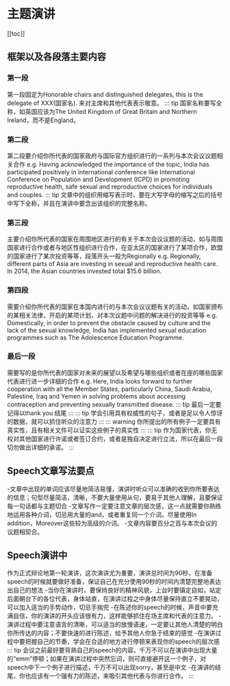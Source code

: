 # 主题演讲
[[toc]]
## 框架以及各段落主要内容
### 第一段
第一段固定为Honorable chairs and distinguished delegates, this is the delegate of XXX(国家名). 来对主席和其他代表表示敬意。
::: tip
国家名称要写全称，如英国应该为The United Kingdom of Great Britain and Northern Ireland，而不是England。
### 第二段
第二段要介绍你所代表的国家政府与国际官方组织进行的一系列与本次会议议题相关合作
e.g. Having acknowledged the importance of the topic, India has participated positively in international conference like International Conference on Population and Development (ICPD) in promoting reproductive health, safe sexual and reproductive choices for individuals and couples.
::: tip 
文章中的组织用缩写表示时，要在大写字母的缩写之后的括号中写下全称，并且在演讲中要念出该组织的完整名称。
### 第三段
主要介绍你所代表的国家在周围地区进行的有关于本次会议议题的活动，如与周围国家进行合作或者与地区性组织进行合作，在亚太区的国家进行了某项合作，欧盟的国家进行了某次投资等等，段落开头一般为Regionally
e.g. Regionally, different parts of Asia are investing in sexual and reproductive health care. In 2014, the Asian countries invested total $15.6 billion.
### 第四段
需要介绍你所代表的国家在本国内进行的与本次会议议题有关的活动，如国家颁布的某相关法律，开启的某项计划，对本次议题中问题的解决进行的投资等等
e.g. Domestically, in order to prevent the obstacle caused by culture and the lack of the sexual knowledge, India has implemented sexual education programmes such as The Adolescence Education Programme.
### 最后一段
需要写的是你所代表的国家对未来的展望以及希望与哪些组织或者在座的哪些国家代表进行进一步详细的合作
e.g. Here, India looks forward to further cooperation with all the Member States, particularly China, Saudi Arabia, Palestine, Iraq and Yemen in solving problems about accessing contraception and preventing sexually transmitted disease.
::: tip 
最后一定要记得以thank you 结尾
:::
::: tip
学会引用具有权威性的句子，或者是足以令人惊讶的数据，就可以抓住听众的注意力
:::
::: warning 
你所提出的所有例子一定要具有真实性，且有相关文件可以证实这些例子的真实性
:::
::: tip 
作为国家代表，你无权对其他国家进行许诺或者签订合约，或者是独自决定进行立法，所以在最后一段切勿做出详细的承诺。
:::
## Speech文章写法要点
-文章中出现的单词应该尽量地简洁易懂，演讲时听众可以准确的收到你所要表达的信息；句型尽量简洁，清晰，不要大量使用从句，要易于其他人理解，且要保证每一句话都与主题切合
-文章写作一定要注意文章的层次感，这一点就需要你熟练地运用各种介词，切忌用大量的and，或者重复同一个介词。尽量使用In addition，Moreover这些较为高级的介词。
-文章内容要百分之百与本次会议的议题相契合。

## Speech演讲中
作为正式辩论地第一轮演讲，这次演讲尤为重要，演讲总时间为90秒，在准备speech的时候就要做好准备，保证自己在充分使用90秒的时间内清楚完整地表达出自己的想法
-当你在演讲时，要保持良好的精神风貌，上台时要镇定自如，站定后面朝台下的各位代表，身体站直，在演讲过程之中身体尽量保持直立不要晃动，可以加入适当的手势动作，切忌手揣兜
-在陈述你的speech的时候，声音中要充满自信，你的演讲的开头应该很有力，这样能够抓住在场主席和代表的注意力。
-演讲过程中要注意语言的清晰，可以适当的放慢语速，一定要让其他人清楚的明白你所传达的内容；不要快速的进行陈述，给予其他人你急于结束的感觉
-在演讲过程中要把握自己的节奏，学会在合适的地方进行停顿来表现你的speech的层次感
::: tip
会议之前最好要背熟自己的speech的内容，千万不可以在演讲中出现大量的“emm”停顿；如果在演讲过程中突然忘词，则可直接避开这一个例子，对speech中下一个例子进行描述，千万不可以出现sorry，甚至是中文
-在演讲的结尾，你也应该有一个强有力的陈述，来吸引其他代表与你进行合作。
:::
